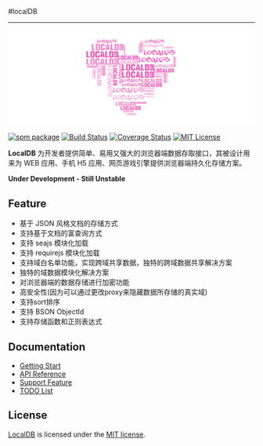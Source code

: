 #localDB

---

![LocalDB](./icon.jpg)

[![spm package][spm-image]][spm-url]
[![Build Status][build-image]][build-url]
[![Coverage Status][coverage-image]][coverage-url]
[![MIT License][license-image]][license-url]

**LocalDB** 为开发者提供简单、易用又强大的浏览器端数据存取接口，其被设计用来为 WEB 应用、手机 H5 应用、网页游戏引擎提供浏览器端持久化存储方案。

**Under Development - Still Unstable**

## Feature

*   基于 JSON 风格文档的存储方式
*   支持基于文档的富查询方式
*   支持 seajs 模块化加载
*   支持 requirejs 模块化加载
*   支持域白名单功能，实现跨域共享数据，独特的跨域数据共享解决方案
*   独特的域数据模块化解决方案
*   对浏览器端的数据存储进行加密功能
*   高安全性(因为可以通过更改proxy来隐藏数据所存储的真实域)
*   支持sort排序
*   支持 BSON ObjectId
*   支持存储函数和正则表达式

## Documentation

*   [Getting Start](doc/gettingStart.md)
*   [API Reference](doc/apiReference.md)
*   [Support Feature](doc/supportFeature.md)
*   [TODO List](doc/todoList.md)

## License

[LocalDB](http://localdb.emptystack.net/) is licensed under the [MIT license](http://opensource.org/licenses/MIT).


[spm-image]: http://spmjs.io/badge/localdb
[spm-url]: http://spmjs.io/package/localdb
[build-image]: https://api.travis-ci.org/wh1100717/localDB.svg?branch=master
[build-url]: https://travis-ci.org/wh1100717/localDB
[coverage-image]: https://img.shields.io/coveralls/wh1100717/localDB.svg
[coverage-url]: https://coveralls.io/r/wh1100717/localDB?branch=master
[license-image]: http://img.shields.io/badge/license-MIT-blue.svg?style=flat
[license-url]: LICENSE
